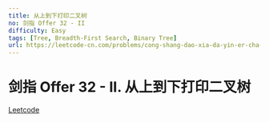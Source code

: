 ```yaml
---
title: 从上到下打印二叉树
no: 剑指 Offer 32 - II
difficulty: Easy
tags: [Tree, Breadth-First Search, Binary Tree]
url: https://leetcode-cn.com/problems/cong-shang-dao-xia-da-yin-er-cha-shu-ii-lcof/
---
```


# 剑指 Offer 32 - II. 从上到下打印二叉树

[Leetcode](https://leetcode-cn.com/problems/cong-shang-dao-xia-da-yin-er-cha-shu-ii-lcof/)


